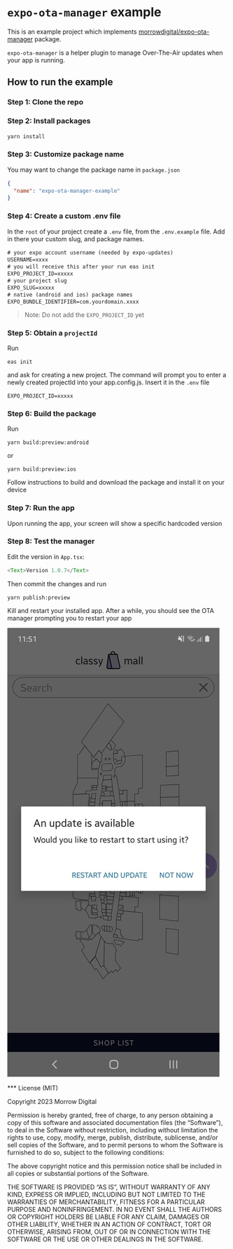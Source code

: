 # `expo-ota-manager` example

This is an example project which implements [morrowdigital/expo-ota-manager](https://github.com/morrowdigital/expo-ota-manager) package.

`expo-ota-manager` is a helper plugin to manage Over-The-Air updates when your app is running.

## How to run the example

### Step 1: Clone the repo

### Step 2: Install packages
```sh
yarn install
```

### Step 3: Customize package name
You may want to change the package name in `package.json`
```json
{
  "name": "expo-ota-manager-example"
}
```
### Step 4: Create a custom .env file
In the `root` of your project create a `.env` file, from the `.env.example` file. Add in there your custom slug, and package names.
```text
# your expo account username (needed by expo-updates)
USERNAME=xxxx
# you will receive this after your run eas init               
EXPO_PROJECT_ID=xxxxx       
# your project slug
EXPO_SLUG=xxxxx             
# native (android and ios) package names
EXPO_BUNDLE_IDENTIFIER=com.yourdomain.xxxx 
```
> Note: Do not add the `EXPO_PROJECT_ID` yet

### Step 5: Obtain a `projectId`
Run
```shell
eas init
```
and ask for creating a new project. The command will prompt you to enter a newly created projectId into your app.config.js. Insert it in the `.env` file
```text
EXPO_PROJECT_ID=xxxxx       
```

### Step 6: Build the package
Run
```shell
yarn build:preview:android
```
or
```shell
yarn build:preview:ios
```
Follow instructions to build and download the package and install it on your device

### Step 7: Run the app
Upon running the app, your screen will show a specific hardcoded version

### Step 8: Test the manager
Edit the version in `App.tsx`:
```typescript jsx
<Text>Version 1.0.7</Text>
```
Then commit the changes and run
```shell
yarn publish:preview
```
Kill and restart your installed app.
After a while, you should see the OTA manager prompting you to restart your app

![example screenshot of ota manager](example.jpg)


*** License (MIT)

Copyright 2023 Morrow Digital

Permission is hereby granted, free of charge, to any person obtaining a copy of this software and associated documentation files (the “Software”), to deal in the Software without restriction, including without limitation the rights to use, copy, modify, merge, publish, distribute, sublicense, and/or sell copies of the Software, and to permit persons to whom the Software is furnished to do so, subject to the following conditions:

The above copyright notice and this permission notice shall be included in all copies or substantial portions of the Software.

THE SOFTWARE IS PROVIDED “AS IS”, WITHOUT WARRANTY OF ANY KIND, EXPRESS OR IMPLIED, INCLUDING BUT NOT LIMITED TO THE WARRANTIES OF MERCHANTABILITY, FITNESS FOR A PARTICULAR PURPOSE AND NONINFRINGEMENT. IN NO EVENT SHALL THE AUTHORS OR COPYRIGHT HOLDERS BE LIABLE FOR ANY CLAIM, DAMAGES OR OTHER LIABILITY, WHETHER IN AN ACTION OF CONTRACT, TORT OR OTHERWISE, ARISING FROM, OUT OF OR IN CONNECTION WITH THE SOFTWARE OR THE USE OR OTHER DEALINGS IN THE SOFTWARE.

